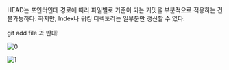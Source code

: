 HEAD는 포인터인데 경로에 따라 파일별로 기준이 되는 커밋을 부분적으로 적용하는 건 불가능하다. 하지만, Index나 워킹 디렉토리는 일부분만 갱신할 수 있다.

git add file 과 반대!

![0](https://user-images.githubusercontent.com/47783128/149662663-bc283fe7-cc8d-4bb0-8854-d65aeaccf17b.PNG)

![1](https://user-images.githubusercontent.com/47783128/149662668-5ebdb805-b51c-4421-a81d-2ad57fe9c10e.PNG)

